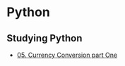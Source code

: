 # Python
## Studying Python

* [05. Currency Conversion part One](https://github.com/oneonlee/Python/blob/main/05.%20Currency%20Conversion%20part%20One/day05.ipynb)
